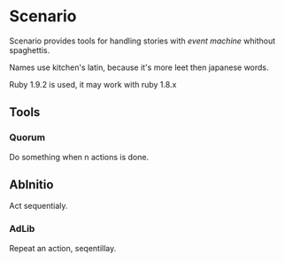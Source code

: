 Scenario
========

Scenario provides tools for handling stories with *event machine* whithout spaghettis.

Names use kitchen's latin, because it's more leet then japanese words.

Ruby 1.9.2 is used, it may work with ruby 1.8.x

Tools
-----

### Quorum

Do something when n actions is done.

## AbInitio

Act sequentialy.

### AdLib

Repeat an action, seqentillay.
